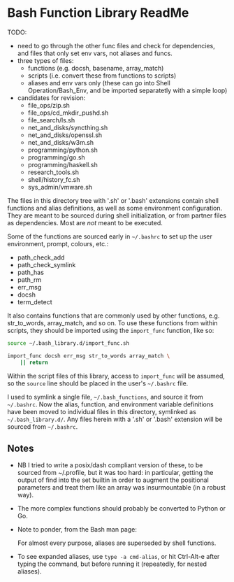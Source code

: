 # Bash Function Library ReadMe

TODO:
- need to go through the other func files and check for dependencies, and files
  that only set env vars, not aliases and funcs.
- three types of files:
  + functions (e.g. docsh, basename, array_match)
  + scripts (i.e. convert these from functions to scripts)
  + aliases and env vars only (these can go into Shell Operation/Bash_Env, and be imported separatetly with a simple loop)
- candidates for revision:
  + file_ops/zip.sh
  + file_ops/cd_mkdir_pushd.sh
  + file_search/ls.sh
  + net_and_disks/syncthing.sh
  + net_and_disks/openssl.sh
  + net_and_disks/w3m.sh
  + programming/python.sh
  + programming/go.sh
  + programming/haskell.sh
  + research_tools.sh
  + shell/history_fc.sh
  + sys_admin/vmware.sh


The files in this directory tree with '.sh' or '.bash' extensions contain shell
functions and alias definitions, as well as some environment configuration. They are
meant to be sourced during shell initialization, or from partner files as dependencies.
Most are *not* meant to be executed.

Some of the functions are sourced early in `~/.bashrc` to set up the user environment,
prompt, colours, etc.:

  - path_check_add
  - path_check_symlink
  - path_has
  - path_rm
  - err_msg
  - docsh
  - term_detect

It also contains functions that are commonly used by other functions, e.g. str_to_words,
array_match, and so on. To use these functions from within scripts, they should be
imported using the `import_func` function, like so:

```bash
source ~/.bash_library.d/import_func.sh

import_func docsh err_msg str_to_words array_match \
    || return
```

Within the script files of this library, access to `import_func` will be assumed, so
the `source` line should be placed in the user's `~/.bashrc` file.

I used to symlink a single file, `~/.bash_functions`, and source it from `~/.bashrc`.
Now the alias, function, and environment variable definitions have been moved to
individual files in this directory, symlinked as `~/.bash_library.d/`. Any files herein
with a '.sh' or '.bash' extension will be sourced from `~/.bashrc`.


## Notes

- NB I tried to write a posix/dash compliant version of these, to be sourced from
  ~/.profile, but it was too hard: in particular, getting the output of find into the
  set builtin in order to augment the positional parameters and treat them like an
  array was insurmountable (in a robust way).

- The more complex functions should probably be converted to Python or Go.

- Note to ponder, from the Bash man page:

  For almost every purpose, aliases are superseded by shell functions.

- To see expanded aliases, use `type -a cmd-alias`, or hit Ctrl-Alt-e after typing the
  command, but before running it (repeatedly, for nested aliases).
